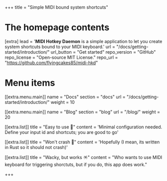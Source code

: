 +++
title = "Simple MIDI bound system shortcuts"


# The homepage contents
[extra]
lead = '<b>MIDI Hotkey Daemon</b> is a simple application to let you create system shortcuts bound to your MIDI keyboard.'
url = "/docs/getting-started/introduction/"
url_button = "Get started"
repo_version = "GitHub"
repo_license = "Open-source MIT License."
repo_url = "https://github.com/flyingcakes85/midi-hkd"

# Menu items
[[extra.menu.main]]
name = "Docs"
section = "docs"
url = "/docs/getting-started/introduction/"
weight = 10

[[extra.menu.main]]
name = "Blog"
section = "blog"
url = "/blog/"
weight = 20

[[extra.list]]
title = "Easy to use 🎯"
content = 'Minimal configuration needed. Define your input id and shortcuts; you are good to go'

[[extra.list]]
title = "Won't crash 🚗"
content = 'Hopefully (I mean, its written in Rust so it should not crash)'

[[extra.list]]
title = "Wacky, but works 🪅"
content = "Who wants to use MIDI keyboard for triggering shorctuts, but if you do, this app does work."

+++
